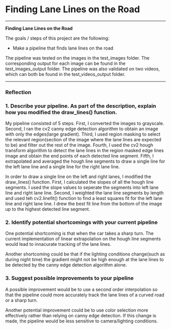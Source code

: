 # **Finding Lane Lines on the Road** 

---

**Finding Lane Lines on the Road**

The goals / steps of this project are the following:
* Make a pipeline that finds lane lines on the road

The pipeline was tested on the images in the test_images folder. The corresponding output for each image can be found in the test_images_output folder. The pipeline was also validated on two videos, which can both be found in the test_videos_output folder.  

---

### Reflection

### 1. Describe your pipeline. As part of the description, explain how you modified the draw_lines() function.

My pipeline consisted of 5 steps. First, I converted the images to grayscale. Second, I ran the cv2 canny edge detection algorithm to obtain an image with only the edges(large gradient). Third, I used region masking to select the relevant region(section of the image where the lane lines are expected to be) and filter out the rest of the image. Fourth, I used the cv2 hough transform algorithm to detect the lane lines in the region masked edge lines image and obtain the end points of each detected line segment. Fifth, I extrapolated and averaged the hough line segments to draw a single line for the left lane line and a single line for the right lane line. 

In order to draw a single line on the left and right lanes, I modified the draw_lines() function. First, I calculated the slopes of all the hough line segments. I used the slope values to seperate the segments into left lane line and right lane line. Second, I weighted the lane line segments by length and used teh cv2.linefit() function to find a least squares fit for the left lane line and right lane line. I drew the best fit line from the bottom of the image up to the highest detected line segment.




### 2. Identify potential shortcomings with your current pipeline


One potential shortcoming is that when the car takes a sharp turn. The current implementation of linear extrapolation on the hough line segments would lead to innacurate tracking of the lane lines. 

Another shortcoming could be that if the lighting conditions change(such as during night time) the gradient might not be high enough at the lane lines to be detected by the canny edge detection algorithm alone. 


### 3. Suggest possible improvements to your pipeline

A possible improvement would be to use a second order interpolation so that the pipeline could more accurately track the lane lines of a curved road or a sharp turn. 

Another potential improvement could be to use color selection more effectively rather than relying on canny edge detection. If this change is made, the pipeline would be less sensitive to camera/lighting conditions. 
